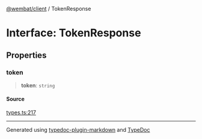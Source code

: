 [@wembat/client](../exports.md) / TokenResponse

# Interface: TokenResponse

## Properties

### token

> **token**: `string`

#### Source

[types.ts:217](https://github.com/lmarschall/wembat/blob/65a69c8/src/types.ts#L217)

***

Generated using [typedoc-plugin-markdown](https://www.npmjs.com/package/typedoc-plugin-markdown) and [TypeDoc](https://typedoc.org/)
